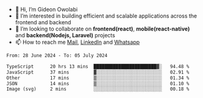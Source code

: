 - 👋 Hi, I’m Gideon Owolabi
- 👀 I’m interested in building efficient and scalable applications across the frontend and backend
- 💞️ I’m looking to collaborate on <b>frontend(react)</b>, <b>mobile(react-native)</b> and <b>backend(Nodejs, Laravel)</b> projects
- 📫 How to reach me <a href="mailto:gideoniyin2021@gmail.com">Mail</a>, <a href="https://www.linkedin.com/in/gideon-owolabi-9b667a232/">LinkedIn</a> and <a href="https://wa.me/2348055377085">Whatsapp</a>

<!---
gude1/gude1 is a ✨ special ✨ repository because its `README.md` (this file) appears on your GitHub profile.
You can click the Preview link to take a look at your changes.
--->

<!--START_SECTION:waka-->

```txt
From: 28 June 2024 - To: 05 July 2024

TypeScript      20 hrs 13 mins  ███████████████████████▓░   94.48 %
JavaScript      37 mins         ▓░░░░░░░░░░░░░░░░░░░░░░░░   02.91 %
Other           17 mins         ▒░░░░░░░░░░░░░░░░░░░░░░░░   01.34 %
JSON            14 mins         ▒░░░░░░░░░░░░░░░░░░░░░░░░   01.10 %
Image (svg)     2 mins          ░░░░░░░░░░░░░░░░░░░░░░░░░   00.18 %
```

<!--END_SECTION:waka-->
